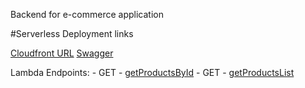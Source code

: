 Backend  for e-commerce application

#Serverless Deployment links

[Cloudfront URL](https://d2xqrljh2o8ks4.cloudfront.net/)
[Swagger](https://mdsgo7tt27.execute-api.us-east-1.amazonaws.com/swagger)

Lambda Endpoints:
    - GET - [getProductsById](https://1zhlwbt77l.execute-api.us-east-1.amazonaws.com/dev/products/YDP184)
    - GET - [getProductsList](https://1zhlwbt77l.execute-api.us-east-1.amazonaws.com/dev/products)